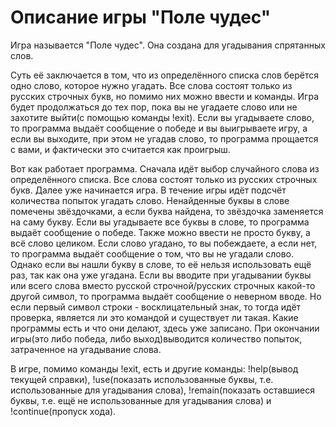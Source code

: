 # Описание игры "Поле чудес"
Игра называется "Поле чудес". Она создана для угадывания спрятанных слов.

Суть её заключается в том, что из определённого списка слов берётся одно слово, которое нужно угадать. 
Все слова состоят только из русских строчных букв, но помимо них можно ввести и команды. 
Игра будет продолжаться до тех пор, пока вы не угадаете слово или не захотите выйти(с помощью команды !exit).
Если вы угадываете слово, то программа выдаёт сообщение о победе и вы выигрываете игру, а если вы выходите, при этом не угадав слово, то программа прощается с вами, и фактически это считается как проигрыш.

Вот как работает программа. 
Сначала идёт выбор случайного слова из определённого списка. 
Все слова состоят только из русских строчных букв.
Далее уже начинается игра. В течение игры идёт подсчёт количества попыток угадать слово. 
Ненайденные буквы в слове помечены звёздочками, а если буква найдена, то звёздочка заменяется на саму букву. 
Если вы угадываете все буквы в слове, то программа выдаёт сообщение о победе. 
Также можно ввести не просто букву, а всё слово целиком.
Если слово угадано, то вы побеждаете, а если нет, то программа выдаёт сообщение о том, что вы не угадали слово. 
Однако если вы нашли букву в слове, то её нельзя использовать ещё раз, так как она уже угадана. 
Если вы вводите при угадывании буквы или всего слова вместо русской строчной/русских строчных какой-то другой символ, то программа выдаёт сообщение о неверном вводе.
Но если первый символ строки - восклицательный знак, то тогда идёт проверка, является ли это командой и существует ли такая. 
Какие программы есть и что они делают, здесь уже записано. 
При окончании игры(это либо победа, либо выход)выводится количество попыток, затраченное на угадывание слова.

В игре, помимо команды !exit, есть и другие команды: !help(вывод текущей справки), !use(показать использованные буквы, т.е. использованные для угадывания слова), !remain(показать оставшиеся буквы, т.е. ещё не использованные для угадывания слова) и !continue(пропуск хода).
